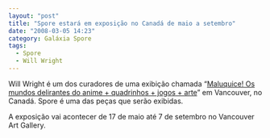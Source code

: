 ```yaml
---
layout: "post"
title: "Spore estará em exposição no Canadá de maio a setembro"
date: "2008-03-05 14:23"
category: Galáxia Spore
tags:
  - Spore
  - Will Wright
---
```

Will Wright é um dos curadores de uma exibição chamada “[Maluquice! Os mundos delirantes do anime + quadrinhos + jogos + arte](http://www.canadianarchitect.com/issues/ISArticle.asp?id=81074&issue=03052008)” em Vancouver, no Canadá. Spore é uma das peças que serão exibidas.

A exposição vai acontecer de 17 de maio até 7 de setembro no Vancouver Art Gallery.
